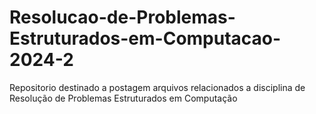 # Resolucao-de-Problemas-Estruturados-em-Computacao-2024-2

Repositorio destinado a postagem arquivos relacionados a disciplina de Resolução de Problemas Estruturados em Computação
